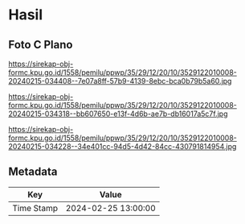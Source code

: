 # Hasil

## Foto C Plano

https://sirekap-obj-formc.kpu.go.id/1558/pemilu/ppwp/35/29/12/20/10/3529122010008-20240215-034408--7e07a8ff-57b9-4139-8ebc-bca0b79b5a60.jpg

https://sirekap-obj-formc.kpu.go.id/1558/pemilu/ppwp/35/29/12/20/10/3529122010008-20240215-034318--bb607650-e13f-4d6b-ae7b-db16017a5c7f.jpg

https://sirekap-obj-formc.kpu.go.id/1558/pemilu/ppwp/35/29/12/20/10/3529122010008-20240215-034228--34e401cc-94d5-4d42-84cc-430791814954.jpg


## Metadata

| Key        | Value               |
| ---------- | ------------------- |
| Time Stamp | 2024-02-25 13:00:00 |



